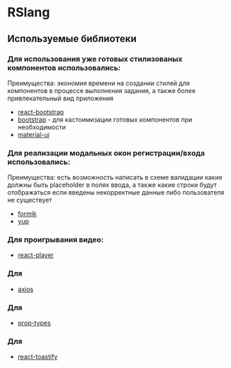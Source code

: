 # RSlang
## Используемые библиотеки
### Для использования уже готовых стилизованых компонентов использовались:
Преимущества: экономия времени на создании стилей для компонентов в процессе выполнения задания, а также более привлекательный вид приложения
* [react-bootstrap](#react-bootstrap)
* [bootstrap](#bootstrap) - для кастоимизации готовых компонентов при необходимости
* [material-ui](#material-ui)


### Для реализации модальных окон регистрации/входа использовались:
Преимущества: есть возможность написать в схеме валидации какие должны быть placeholder в полях ввода, а также какие строки будут отображаться если введены некорректные данные либо пользователя не существует
* [formik](#formik)
* [yup](#yup)


### Для проигрывания видео:
* [react-player](#react-player)

### Для
* [axios](#axios)

### Для
* [prop-types](#prop-types)

### Для
* [react-toastify](#react-toastify)
